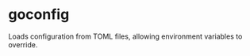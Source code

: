 goconfig
========

Loads configuration from TOML files, allowing environment variables to override.
